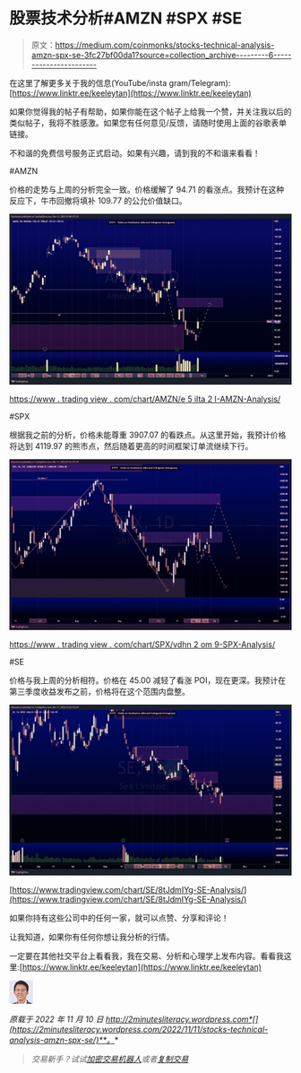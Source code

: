 # 股票技术分析#AMZN #SPX #SE

> 原文：<https://medium.com/coinmonks/stocks-technical-analysis-amzn-spx-se-3fc27bf00da1?source=collection_archive---------6----------------------->

在这里了解更多关于我的信息(YouTube/insta gram/Telegram):[https://www.linktr.ee/keeleytan](https://www.linktr.ee/keeleytan)

如果你觉得我的帖子有帮助，如果你能在这个帖子上给我一个赞，并关注我以后的类似帖子，我将不胜感激。如果您有任何意见/反馈，请随时使用上面的谷歌表单链接。

不和谐的免费信号服务正式启动。如果有兴趣，请到我的不和谐来看看！

#AMZN

价格的走势与上周的分析完全一致。价格缓解了 94.71 的看涨点。我预计在这种反应下，牛市回撤将填补 109.77 的公允价值缺口。

![](img/c8c2cedfb782e530b45f36bbb6ca660a.png)

[https://www . trading view . com/chart/AMZN/e 5 ilta 2 I-AMZN-Analysis/](https://www.tradingview.com/chart/AMZN/e5ILtA2I-AMZN-Analysis/)

#SPX

根据我之前的分析，价格未能尊重 3907.07 的看跌点。从这里开始，我预计价格将达到 4119.97 的熊市点，然后随着更高的时间框架订单流继续下行。

![](img/56418fa44102924d80989804436c3ef0.png)

[https://www . trading view . com/chart/SPX/vdhn 2 om 9-SPX-Analysis/](https://www.tradingview.com/chart/SPX/vDHn2om9-SPX-Analysis/)

#SE

价格与我上周的分析相符。价格在 45.00 减轻了看涨 POI，现在更深。我预计在第三季度收益发布之前，价格将在这个范围内盘整。

![](img/d28715619eeffaec4f767fd374bf9d37.png)

[https://www.tradingview.com/chart/SE/8tJdmIYg-SE-Analysis/](https://www.tradingview.com/chart/SE/8tJdmIYg-SE-Analysis/)

如果你持有这些公司中的任何一家，就可以点赞、分享和评论！

让我知道，如果你有任何你想让我分析的行情。

一定要在其他社交平台上看看我，我在交易、分析和心理学上发布内容。看看我这里:[https://www.linktr.ee/keeleytan](https://www.linktr.ee/keeleytan)

![](img/e55b70905a17a6470fba6d6502464e91.png)

*原载于 2022 年 11 月 10 日 http://2minutesliteracy.wordpress.com*[](https://2minutesliteracy.wordpress.com/2022/11/11/stocks-technical-analysis-amzn-spx-se/)**。**

> *交易新手？试试[加密交易机器人](/coinmonks/crypto-trading-bot-c2ffce8acb2a)或者[复制交易](/coinmonks/top-10-crypto-copy-trading-platforms-for-beginners-d0c37c7d698c)*